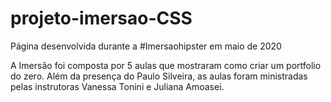 # projeto-imersao-CSS
Página desenvolvida durante a #Imersaohipster em maio de 2020

A Imersão foi composta por 5 aulas que mostraram como criar um portfolio do zero.
Além da presença do Paulo Silveira, as aulas foram ministradas pelas instrutoras Vanessa Tonini e Juliana Amoasei.
